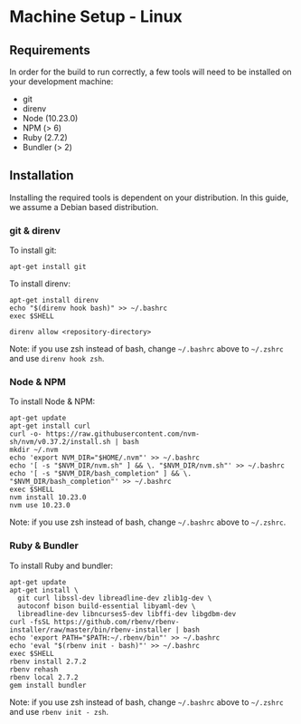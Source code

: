 # Machine Setup - Linux

## Requirements

In order for the build to run correctly, a few tools will need to be installed
on your development machine:

* git
* direnv
* Node (10.23.0)
* NPM (> 6)
* Ruby (2.7.2)
* Bundler (> 2)

## Installation

Installing the required tools is dependent on your distribution. In this guide,
we assume a Debian based distribution.

### git & direnv

To install git:

```shell script
apt-get install git
```

To install direnv:

```shell script
apt-get install direnv
echo "$(direnv hook bash)" >> ~/.bashrc
exec $SHELL

direnv allow <repository-directory>
```

Note: if you use zsh instead of bash, change `~/.bashrc` above to `~/.zshrc`
and use `direnv hook zsh`.

### Node & NPM

To install Node & NPM:

```shell script
apt-get update
apt-get install curl
curl -o- https://raw.githubusercontent.com/nvm-sh/nvm/v0.37.2/install.sh | bash
mkdir ~/.nvm
echo 'export NVM_DIR="$HOME/.nvm"' >> ~/.bashrc
echo '[ -s "$NVM_DIR/nvm.sh" ] && \. "$NVM_DIR/nvm.sh"' >> ~/.bashrc
echo '[ -s "$NVM_DIR/bash_completion" ] && \. "$NVM_DIR/bash_completion"' >> ~/.bashrc
exec $SHELL
nvm install 10.23.0
nvm use 10.23.0
```

Note: if you use zsh instead of bash, change `~/.bashrc` above to `~/.zshrc`. 

### Ruby & Bundler

To install Ruby and bundler:

```shell script
apt-get update
apt-get install \
  git curl libssl-dev libreadline-dev zlib1g-dev \
  autoconf bison build-essential libyaml-dev \
  libreadline-dev libncurses5-dev libffi-dev libgdbm-dev
curl -fsSL https://github.com/rbenv/rbenv-installer/raw/master/bin/rbenv-installer | bash
echo 'export PATH="$PATH:~/.rbenv/bin"' >> ~/.bashrc
echo 'eval "$(rbenv init - bash)"' >> ~/.bashrc
exec $SHELL
rbenv install 2.7.2
rbenv rehash
rbenv local 2.7.2
gem install bundler
```

Note: if you use zsh instead of bash, change `~/.bashrc` above to `~/.zshrc`
and use `rbenv init - zsh`.


